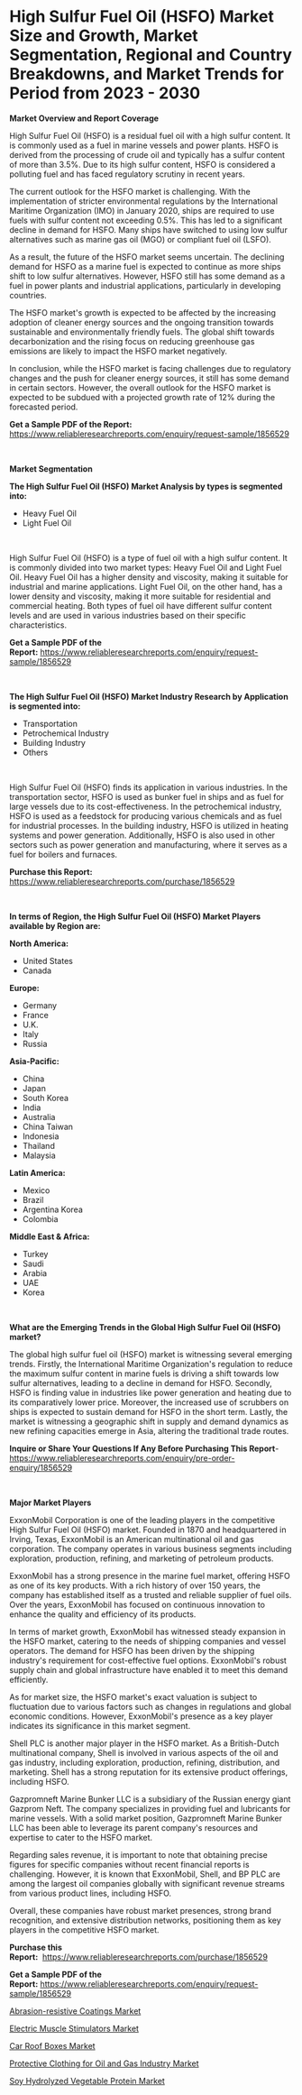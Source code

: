 <p><h1>High Sulfur Fuel Oil (HSFO) Market Size and Growth, Market Segmentation, Regional and Country Breakdowns, and Market Trends for Period from 2023 -  2030</h1></p><p><strong>Market Overview and Report Coverage</strong></p>
<p><p>High Sulfur Fuel Oil (HSFO) is a residual fuel oil with a high sulfur content. It is commonly used as a fuel in marine vessels and power plants. HSFO is derived from the processing of crude oil and typically has a sulfur content of more than 3.5%. Due to its high sulfur content, HSFO is considered a polluting fuel and has faced regulatory scrutiny in recent years.</p><p>The current outlook for the HSFO market is challenging. With the implementation of stricter environmental regulations by the International Maritime Organization (IMO) in January 2020, ships are required to use fuels with sulfur content not exceeding 0.5%. This has led to a significant decline in demand for HSFO. Many ships have switched to using low sulfur alternatives such as marine gas oil (MGO) or compliant fuel oil (LSFO).</p><p>As a result, the future of the HSFO market seems uncertain. The declining demand for HSFO as a marine fuel is expected to continue as more ships shift to low sulfur alternatives. However, HSFO still has some demand as a fuel in power plants and industrial applications, particularly in developing countries.</p><p>The HSFO market's growth is expected to be affected by the increasing adoption of cleaner energy sources and the ongoing transition towards sustainable and environmentally friendly fuels. The global shift towards decarbonization and the rising focus on reducing greenhouse gas emissions are likely to impact the HSFO market negatively.</p><p>In conclusion, while the HSFO market is facing challenges due to regulatory changes and the push for cleaner energy sources, it still has some demand in certain sectors. However, the overall outlook for the HSFO market is expected to be subdued with a projected growth rate of 12% during the forecasted period.</p></p>
<p><strong>Get a Sample PDF of the Report:</strong> <a href="https://www.reliableresearchreports.com/enquiry/request-sample/1856529">https://www.reliableresearchreports.com/enquiry/request-sample/1856529</a></p>
<p>&nbsp;</p>
<p><strong>Market Segmentation</strong></p>
<p><strong>The High Sulfur Fuel Oil (HSFO) Market Analysis by types is segmented into:</strong></p>
<p><ul><li>Heavy Fuel Oil</li><li>Light Fuel Oil</li></ul></p>
<p>&nbsp;</p>
<p><p>High Sulfur Fuel Oil (HSFO) is a type of fuel oil with a high sulfur content. It is commonly divided into two market types: Heavy Fuel Oil and Light Fuel Oil. Heavy Fuel Oil has a higher density and viscosity, making it suitable for industrial and marine applications. Light Fuel Oil, on the other hand, has a lower density and viscosity, making it more suitable for residential and commercial heating. Both types of fuel oil have different sulfur content levels and are used in various industries based on their specific characteristics.</p></p>
<p><strong>Get a Sample PDF of the Report:</strong>&nbsp;<a href="https://www.reliableresearchreports.com/enquiry/request-sample/1856529">https://www.reliableresearchreports.com/enquiry/request-sample/1856529</a></p>
<p>&nbsp;</p>
<p><strong>The High Sulfur Fuel Oil (HSFO) Market Industry Research by Application is segmented into:</strong></p>
<p><ul><li>Transportation</li><li>Petrochemical Industry</li><li>Building Industry</li><li>Others</li></ul></p>
<p>&nbsp;</p>
<p><p>High Sulfur Fuel Oil (HSFO) finds its application in various industries. In the transportation sector, HSFO is used as bunker fuel in ships and as fuel for large vessels due to its cost-effectiveness. In the petrochemical industry, HSFO is used as a feedstock for producing various chemicals and as fuel for industrial processes. In the building industry, HSFO is utilized in heating systems and power generation. Additionally, HSFO is also used in other sectors such as power generation and manufacturing, where it serves as a fuel for boilers and furnaces.</p></p>
<p><strong>Purchase this Report:</strong>&nbsp; <a href="https://www.reliableresearchreports.com/purchase/1856529">https://www.reliableresearchreports.com/purchase/1856529</a></p>
<p>&nbsp;</p>
<p><strong>In terms of Region, the High Sulfur Fuel Oil (HSFO) Market Players available by Region are:</strong></p>
<p>
    <p> <strong> North America: </strong>
        <ul>
            <li>United States</li>
            <li>Canada</li>
        </ul>
        </p> 
    <p> <strong> Europe: </strong>
        <ul>
            <li>Germany</li>
            <li>France</li>
            <li>U.K.</li>
            <li>Italy</li>
            <li>Russia</li>
        </ul>
        </p> 
    <p> <strong> Asia-Pacific: </strong>
        <ul>
            <li>China</li>
            <li>Japan</li>
            <li>South Korea</li>
            <li>India</li>
            <li>Australia</li>
            <li>China Taiwan</li>
            <li>Indonesia</li>
            <li>Thailand</li>
            <li>Malaysia</li>
        </ul>
        </p> 
    <p> <strong> Latin America: </strong>
        <ul>
            <li>Mexico</li>
            <li>Brazil</li>
            <li>Argentina Korea</li>
            <li>Colombia</li>
        </ul>
        </p> 
    <p> <strong> Middle East & Africa: </strong>
        <ul>
            <li>Turkey</li>
            <li>Saudi</li>
            <li>Arabia</li>
            <li>UAE</li>
            <li>Korea</li>
        </ul>
    </p>
    </p>
<p>&nbsp;</p>
<p><strong>What are the Emerging Trends in the Global High Sulfur Fuel Oil (HSFO) market?</strong></p>
<p><p>The global high sulfur fuel oil (HSFO) market is witnessing several emerging trends. Firstly, the International Maritime Organization's regulation to reduce the maximum sulfur content in marine fuels is driving a shift towards low sulfur alternatives, leading to a decline in demand for HSFO. Secondly, HSFO is finding value in industries like power generation and heating due to its comparatively lower price. Moreover, the increased use of scrubbers on ships is expected to sustain demand for HSFO in the short term. Lastly, the market is witnessing a geographic shift in supply and demand dynamics as new refining capacities emerge in Asia, altering the traditional trade routes.</p></p>
<p><strong>Inquire or Share Your Questions If Any Before Purchasing This Report</strong>- <a href="https://www.reliableresearchreports.com/enquiry/pre-order-enquiry/1856529">https://www.reliableresearchreports.com/enquiry/pre-order-enquiry/1856529</a></p>
<p>&nbsp;</p>
<p><strong>Major Market Players</strong></p>
<p><p>ExxonMobil Corporation is one of the leading players in the competitive High Sulfur Fuel Oil (HSFO) market. Founded in 1870 and headquartered in Irving, Texas, ExxonMobil is an American multinational oil and gas corporation. The company operates in various business segments including exploration, production, refining, and marketing of petroleum products. </p><p>ExxonMobil has a strong presence in the marine fuel market, offering HSFO as one of its key products. With a rich history of over 150 years, the company has established itself as a trusted and reliable supplier of fuel oils. Over the years, ExxonMobil has focused on continuous innovation to enhance the quality and efficiency of its products. </p><p>In terms of market growth, ExxonMobil has witnessed steady expansion in the HSFO market, catering to the needs of shipping companies and vessel operators. The demand for HSFO has been driven by the shipping industry's requirement for cost-effective fuel options. ExxonMobil's robust supply chain and global infrastructure have enabled it to meet this demand efficiently.</p><p>As for market size, the HSFO market's exact valuation is subject to fluctuation due to various factors such as changes in regulations and global economic conditions. However, ExxonMobil's presence as a key player indicates its significance in this market segment.</p><p>Shell PLC is another major player in the HSFO market. As a British-Dutch multinational company, Shell is involved in various aspects of the oil and gas industry, including exploration, production, refining, distribution, and marketing. Shell has a strong reputation for its extensive product offerings, including HSFO.</p><p>Gazpromneft Marine Bunker LLC is a subsidiary of the Russian energy giant Gazprom Neft. The company specializes in providing fuel and lubricants for marine vessels. With a solid market position, Gazpromneft Marine Bunker LLC has been able to leverage its parent company's resources and expertise to cater to the HSFO market.</p><p>Regarding sales revenue, it is important to note that obtaining precise figures for specific companies without recent financial reports is challenging. However, it is known that ExxonMobil, Shell, and BP PLC are among the largest oil companies globally with significant revenue streams from various product lines, including HSFO.</p><p>Overall, these companies have robust market presences, strong brand recognition, and extensive distribution networks, positioning them as key players in the competitive HSFO market.</p></p>
<p><strong>Purchase this Report:</strong>&nbsp;&nbsp;<a href="https://www.reliableresearchreports.com/purchase/1856529">https://www.reliableresearchreports.com/purchase/1856529</a></p>
<p></p>
<p><strong>Get a Sample PDF of the Report:</strong>&nbsp;<a href="https://www.reliableresearchreports.com/enquiry/request-sample/1856529">https://www.reliableresearchreports.com/enquiry/request-sample/1856529</a></p>
<p><p><a href="https://www.linkedin.com/pulse/abrasion-resistive-coatings-market-size-growth-forecast-pkove/">Abrasion-resistive Coatings Market</a></p><p><a href="https://medium.com/@peterm12562/decoding-electric-muscle-stimulators-market-metrics-market-share-trends-and-growth-patterns-2ff5ca2af911">Electric Muscle Stimulators Market</a></p><p><a href="https://medium.com/@damorgan64868/car-roof-boxes-market-insight-market-trends-growth-forecasted-from-2023-to-2030-791e2700b63e">Car Roof Boxes Market</a></p><p><a href="https://github.com/provorikovar/Market-Research-Report-List-1/blob/main/protective-clothing-for-oil-and-gas-industry-market.md">Protective Clothing for Oil and Gas Industry Market</a></p><p><a href="https://github.com/kipkeeva/Market-Research-Report-List-1/blob/main/soy-hydrolyzed-vegetable-protein-market.md">Soy Hydrolyzed Vegetable Protein Market</a></p></p>